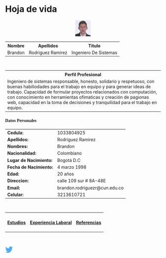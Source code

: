 <html>





<body background="1.png">



<table>

<h1>Hoja de vida</h1><div align="center"><img src="https://github.com/BrandonR30/BrandonRod/blob/master/Foto.PNG" width="10%"/></div>

  <tr>
    <th>Nombre</th>
    <th>Apellidos</th> 
    <th>Titulo</th>
  </tr>
  <tr>
    <td>Brandon</td>
    <td>Rodriguez Ramirez</td>
    <td>Ingeniero De Sistemas</td> 
  </tr>
</table>
<table>
  <tr>
<br>
    <th>Perfil Profesional</th>
  </tr>
  <tr>
    <td>Ingeniero de sistemas responsable, honesto, solidario y respetuoso, con buenas habiliodades para el trabajo en equipo y para generar
ideas de trabajo. Capacidad de formular proyectos relacionados con computación, con conocimiento en herramientas ofimaticas y creación de pagionas web,
capacidad en la toma de decisiones y tranquilidad para el trabajo en equipo. </td>
   </tr>
</table>


<H4><font face="BankGothic"></b></P>Datos Personales</H4></font></b></P>

<TABLE>
<TR><TD><B>Cedula:  </B></TD> <TD >1033804925</TD></TR>
<TR><TD><B>Apellidos:  </B></TD> <TD>Rodriguez Ramirez</TD>    
<TR><TD><B>Nombres:  </B></TD> <TD>Brandon</TD>  
<TR><TD><B>Nacionalidad:  </B></TD> <TD>Colombiano</TD>  
<TR><TD><B>Lugar de Nacimiento:  </B></TD>
  <TD>Bogotá D.C</TD>  
<TR><TD><B>Fecha de Nacimiento:  </B></TD>
  <TD> 4 marzo 1998</TD>  
  <TR><TD><B>Edad:  </B></TD>
  <TD>20 años</TD>  
<TR><TD><B>Direccion:  </B></TD>
  <TD>calle 109 sur # 8A-48E</TD> 
<TR><TD><B>Email:  </B></TD>
  <TD>brandon.rodriguezr@cun.edu.co </TD>  
<TR><TD><B>Celular:  </B></TD>
  <TD>3213610721</TD>
</Table>
<br>
<table>
<tr>
<th><h4><a href="estudios.html" target="_self">Estudios</a></h4></th>

<th><h4><a href="ExperienciaLaboral.html" target="_self">Experiencia Laboral</a></h4></th>

<th><h4><a href="Referencias.html" target="_self">Referencias</a></h4></th>
</table>


<br>

<a title="twitter" href="https://www.twitter.com"><img src="twitter.png" width="5%" alt="twitter"></a>
</body>

</html>
